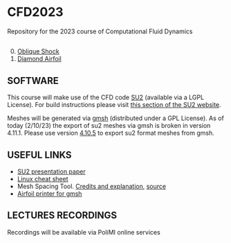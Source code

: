 # CFD2023
Repository for the 2023 course of Computational Fluid Dynamics
## 
0. [Oblique Shock](OBLIQUE_SHOCK)
1. [Diamond Airfoil](DIAMOND)


## SOFTWARE
This course will make use of the CFD code [SU2](https://su2code.github.io) (available via a LGPL License). For build instructions please visit [this section of the SU2 website](https://su2code.github.io/docs_v7/Build-SU2-Linux-MacOS/).

Meshes will be generated via [gmsh](https://gmsh.info/) (distributed under a GPL License). As of today (2/10/23) the export of su2 meshes via gmsh is broken in version 4.11.1. Please use version [4.10.5](https://gmsh.info/bin/) to export su2 format meshes from gmsh.

## USEFUL LINKS
- [SU2 presentation paper](utils/SU2_AIAA2016.pdf)
- [Linux cheat sheet](utils/Linux_cheat_sheet.pdf)
- Mesh Spacing Tool. [Credits and explanation](https://www.cfd-online.com/Forums/openfoam-meshing/61785-blockmesh-grading-calculator.html), [source](utils/MeshSpace.zip)
- [Airfoil printer for gmsh](utils/printGeo)

## LECTURES RECORDINGS
Recordings will be available via PoliMI online services
